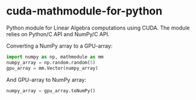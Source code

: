 cuda-mathmodule-for-python
==========================

Python module for Linear Algebra computations using CUDA. The module relies on Python/C API and NumPy/C API.

Converting a NumPy array to a GPU-array:
```Python
import numpy as np, mathmodule as mm
numpy_array = np.random.random(5)
gpu_array = mm.Vector(numpy_array)
```

And GPU-array to NumPy array:
```Python
numpy_array = gpu_array.toNumPy()
```
